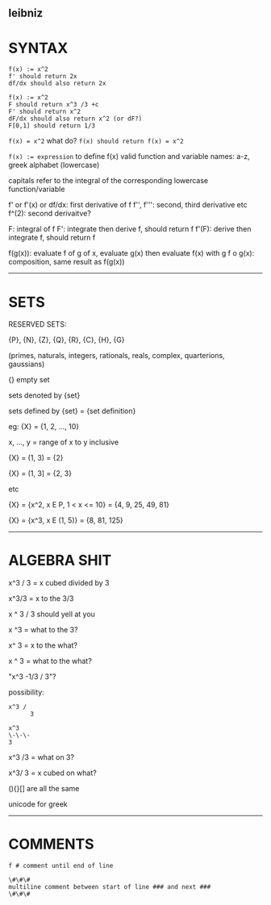 ## leibniz

# SYNTAX
```
f(x) := x^2
f' should return 2x
df/dx should also return 2x

f(x) := x^2
F should return x^3 /3 +c
F' should return x^2
dF/dx should also return x^2 (or dF?)
F[0,1] should return 1/3 
```
```f(x) = x^2``` what do?
```f(x) should return f(x) = x^2```

```f(x) := expression``` to define f(x)
valid function and variable names: a-z, greek alphabet (lowercase)

capitals refer to the integral of the corresponding lowercase function/variable

f' or f'(x) or df/dx: first derivative of f
f'', f''': second, third derivative etc
f^(2): second derivaitve?

F: integral of f
F': integrate then derive f, should return f
f'(F): derive then integrate f, should return f

f(g(x)): evaluate f of g of x, evaluate g(x) then evaluate f(x) with g
f o g(x): composition, same result as f(g(x))

---

# SETS

RESERVED SETS:

{P}, {N}, {Z}, {Q}, {R}, {C}, {H}, {G}

(primes, naturals, integers, rationals, reals, complex, quarterions, gaussians)

{} empty set

sets denoted by {set}

sets defined by {set} = {set definition}

eg: {X} = {1, 2, ..., 10}

x, ..., y = range of x to y inclusive

{X} = (1, 3) = {2}

{X} = (1, 3] = {2, 3}

etc

{X} = {x^2, x E P, 1 < x <= 10} = {4, 9, 25, 49, 81}

{X} = {x^3, x E (1, 5)} = {8, 81, 125}

---

# ALGEBRA SHIT

x^3 / 3 = x cubed divided by 3

x^3/3 = x to the 3/3

x ^ 3 / 3 should yell at you

x ^3 = what to the 3?

x^ 3 = x to the what?

x ^ 3 = what to the what?

"x^3 -1/3 / 3"?

possibility: 

```
x^3 /
      3
```
```
x^3
\-\-\-
3
```

x^3 /3 = what on 3?

x^3/ 3 = x cubed on what?

(){}[] are all the same

unicode for greek

---

# COMMENTS
```
f # comment until end of line

\#\#\#
multiline comment between start of line ### and next ###
\#\#\#
```
